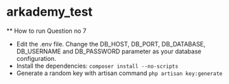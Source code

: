 # arkademy_test

** How to run Question no 7
- Edit the .env file. Change the DB_HOST, DB_PORT, DB_DATABASE, DB_USERNAME and DB_PASSWORD parameter as your database configuration.
- Install the dependencies: ```composer install --no-scripts```
- Generate a random key with artisan command ```php artisan key:generate```
